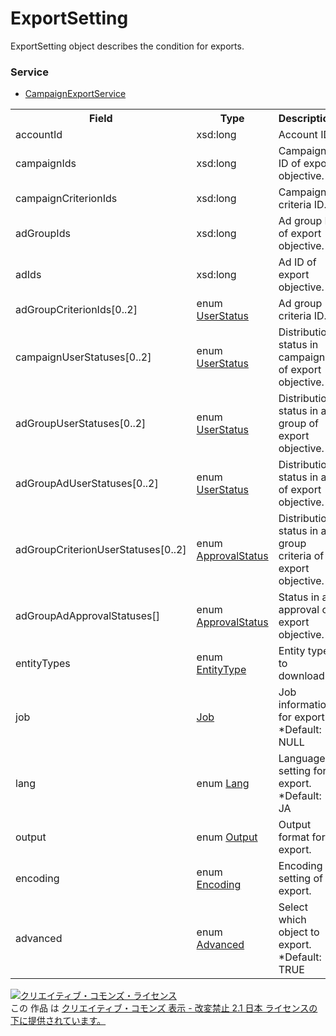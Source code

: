 # ExportSetting
ExportSetting object describes the condition for exports.

### Service
+ [CampaignExportService](../services/CampaignExportService.md)

<table>
 <tr>
  <th>Field</th>
  <th>Type</th>
  <th>Description</th>
  <th>response</th>
  <th>get</th>
  <th>add</th>
  <th>set</th>
  <th>remove</th>
 </tr>
 <tr>
  <td>accountId</td>
  <td>xsd:long</td>
  <td>Account ID.</td>
  <td>-</td>
  <td>-</td>
  <td>Requirement</td>
  <td>-</td>
  <td>-</td>
 </tr>
 <tr>
  <td>campaignIds</td>
  <td>xsd:long</td>
  <td>Campaign ID of export objective.</td>
  <td>-</td>
  <td>-</td>
  <td>Optional</td>
  <td>-</td>
  <td>-</td>
 </tr>
 <tr>
  <td>campaignCriterionIds</td>
  <td>xsd:long</td>
  <td>Campaign criteria ID.</td>
  <td>-</td>
  <td>-</td>
  <td>Optional</td>
  <td>-</td>
  <td>-</td>
 </tr>
 <tr>
  <td>adGroupIds</td>
  <td>xsd:long</td>
  <td>Ad group ID of export objective.</td>
  <td>-</td>
  <td>-</td>
  <td>Optional</td>
  <td>-</td>
  <td>-</td>
 </tr>
 <tr>
  <td>adIds</td>
  <td>xsd:long</td>
  <td>Ad ID of export objective.</td>
  <td>-</td>
  <td>-</td>
  <td>Optional</td>
  <td>-</td>
  <td>-</td>
 </tr>
 <tr>
  <td>adGroupCriterionIds[0..2]</td>
  <td>enum <a href="./UserStatus.md">UserStatus</a></td>
  <td>Ad group criteria ID.</td>
  <td>-</td>
  <td>-</td>
  <td>Optional</td>
  <td>-</td>
  <td>-</td>
 </tr>
 <tr>
  <td>campaignUserStatuses[0..2]</td>
  <td>enum <a href="./UserStatus.md">UserStatus</a></td>
  <td>Distribution status in campaign of export objective.</td>
  <td>-</td>
  <td>-</td>
  <td>Optional</td>
  <td>-</td>
  <td>-</td>
 </tr>
 <tr>
  <td>adGroupUserStatuses[0..2]</td>
  <td>enum <a href="./UserStatus.md">UserStatus</a></td>
  <td>Distribution status in ad group of export objective.</td>
  <td>-</td>
  <td>-</td>
  <td>Optional</td>
  <td>-</td>
  <td>-</td>
 </tr>
 <tr>
  <td>adGroupAdUserStatuses[0..2]</td>
  <td>enum <a href="./UserStatus.md">UserStatus</a></td>
  <td>Distribution status in ad of export objective.</td>
  <td>-</td>
  <td>-</td>
  <td>Optional</td>
  <td>-</td>
  <td>-</td>
 </tr>
 <tr>
  <td>adGroupCriterionUserStatuses[0..2]</td>
  <td>enum <a href="./ApprovalStatus.md">ApprovalStatus</a></td>
  <td>Distribution status in ad group criteria of export objective.</td>
  <td>-</td>
  <td>-</td>
  <td>Optional</td>
  <td>-</td>
  <td>-</td>
 </tr>
 <tr>
  <td>adGroupAdApprovalStatuses[]</td>
  <td>enum <a href="./ApprovalStatus.md">ApprovalStatus</a></td>
  <td>Status in ad approval of export objective.</td>
  <td>-</td>
  <td>-</td>
  <td>Optional</td>
  <td>-</td>
  <td>-</td>
 </tr>
 <tr>
  <td>entityTypes</td>
  <td>enum <a href="./EntityType_CampaignExport.md">EntityType</a></td>
  <td>Entity type to download.</td>
  <td>-</td>
  <td>-</td>
  <td>Optional</td>
  <td>-</td>
  <td>-</td>
 </tr>
 <tr>
  <td>job</td>
  <td><a href="./Job.md">Job</a></td>
  <td>Job information for export.<br>*Default: NULL</td>
  <td>-</td>
  <td>-</td>
  <td>Optional</td>
  <td>-</td>
  <td>-</td>
 </tr>
 <tr>
  <td>lang</td>
  <td>enum <a href="./Lang.md">Lang</a></td>
  <td>Language setting for export.<br>*Default: JA</td>
  <td>-</td>
  <td>-</td>
  <td>Optional</td>
  <td>-</td>
  <td>-</td>
 </tr>
 <tr>
  <td>output</td>
  <td>enum <a href="./Output.md">Output</a></td>
  <td>Output format for export.</td>
  <td>-</td>
  <td>-</td>
  <td>Requirement</td>
  <td>-</td>
  <td>-</td>
 </tr>
 <tr>
  <td>encoding</td>
  <td>enum <a href="./Encoding.md">Encoding</a></td>
  <td>Encoding setting of export.</td>
  <td>-</td>
  <td>-</td>
  <td>Requirement</td>
  <td>-</td>
  <td>-</td>
 </tr>
 <tr>
  <td>advanced</td>
  <td>enum <a href="./Advanced.md">Advanced</a></td>
  <td>Select which object to export.<br>*Default: TRUE</td>
  <td>-</td>
  <td>-</td>
  <td>Optional</td>
  <td>-</td>
  <td>-</td>
 </tr>
</table>

<a rel="license" href="http://creativecommons.org/licenses/by-nd/2.1/jp/"><img alt="クリエイティブ・コモンズ・ライセンス" style="border-width:0" src="https://i.creativecommons.org/l/by-nd/2.1/jp/88x31.png" /></a><br />この 作品 は <a rel="license" href="http://creativecommons.org/licenses/by-nd/2.1/jp/">クリエイティブ・コモンズ 表示 - 改変禁止 2.1 日本 ライセンスの下に提供されています。</a>
